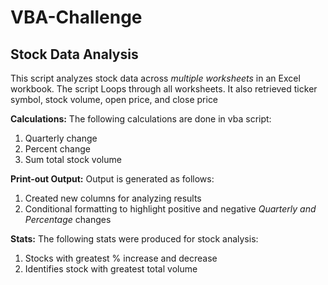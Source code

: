 # VBA-Challenge

## Stock Data Analysis

  This script analyzes stock data across *multiple worksheets* in an Excel workbook. The script Loops through all worksheets. It also retrieved ticker symbol, stock volume, open price, and close price
  
  **Calculations:**
  The following calculations are done in vba script:
  1. Quarterly change
  2. Percent change
  3. Sum total stock volume
    
  **Print-out Output:**
  Output is generated as follows: 
  1. Created new columns for analyzing results
  2. Conditional formatting to highlight positive and negative *Quarterly and Percentage* changes 

  **Stats:**
  The following stats were produced for stock analysis:
  1. Stocks with greatest % increase and decrease
  2. Identifies stock with greatest total volume
